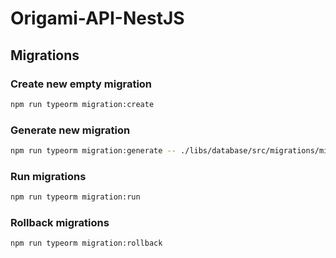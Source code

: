 # Origami-API-NestJS

## Migrations
### Create new empty migration
```bash
npm run typeorm migration:create
```

### Generate new migration
```bash
npm run typeorm migration:generate -- ./libs/database/src/migrations/migrationName -d ./libs/database/src/orm.config.ts
```

### Run migrations
```bash
npm run typeorm migration:run
```

### Rollback migrations
```bash
npm run typeorm migration:rollback
```
